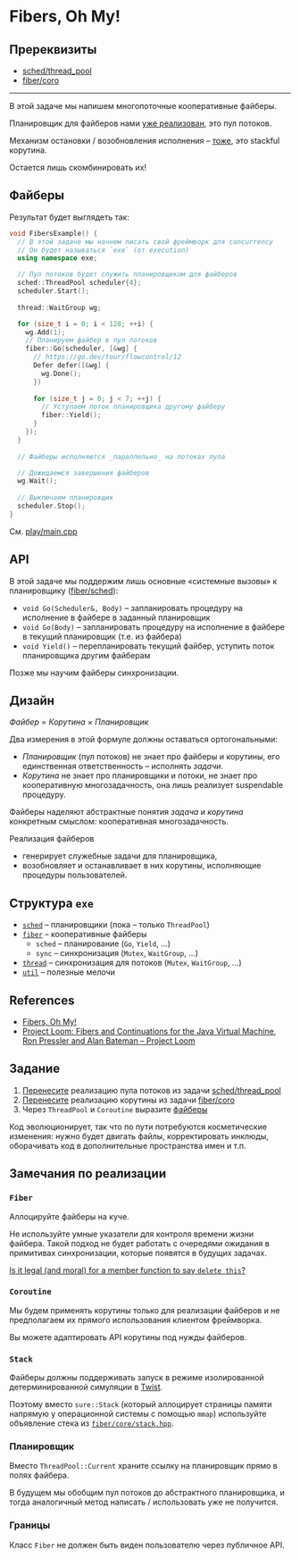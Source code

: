 # Fibers, Oh My!

## Пререквизиты

- [sched/thread_pool](/tasks/sched/thread_pool)
- [fiber/coro](/tasks/fiber/coro)

---

В этой задаче мы напишем многопоточные кооперативные файберы.

Планировщик для файберов нами [уже реализован](/tasks/sched/thread_pool), это пул потоков.

Механизм остановки / возобновления исполнения – [тоже](/tasks/fiber/coro), это stackful корутина.

Остается лишь скомбинировать их!

## Файберы

Результат будет выглядеть так:

```cpp
void FibersExample() {
  // В этой задаче мы начнем писать свой фреймворк для concurrency
  // Он будет называться `exe` (от execution)
  using namespace exe;

  // Пул потоков будет служить планировщиком для файберов
  sched::ThreadPool scheduler{4};
  scheduler.Start();
  
  thread::WaitGroup wg;

  for (size_t i = 0; i < 128; ++i) {
    wg.Add(1);
    // Планируем файбер в пул потоков
    fiber::Go(scheduler, [&wg] {
      // https://go.dev/tour/flowcontrol/12
      Defer defer([&wg] {
        wg.Done();
      })
      
      for (size_t j = 0; j < 7; ++j) {
        // Уступаем поток планировщика другому файберу
        fiber::Yield();
      }
    });
  }
  
  // Файберы исполняются _параллельно_ на потоках пула

  // Дожидаемся завершения файберов
  wg.Wait();
  
  // Выключаем планировщик
  scheduler.Stop();
}  
```

См. [play/main.cpp](play/main.cpp)

## API

В этой задаче мы поддержим лишь основные «системные вызовы» к планировщику ([fiber/sched](exe/fiber/sched)):

- `void Go(Scheduler&, Body)` – запланировать процедуру на исполнение в файбере в заданный планировщик
- `void Go(Body)` – запланировать процедуру на исполнение в файбере в текущий планировщик (т.е. из файбера)
- `void Yield()` – перепланировать текущий файбер, уступить поток планировщика другим файберам

Позже мы научим файберы синхронизации.

## Дизайн

_Файбер_ = _Корутина_ × _Планировщик_

Два измерения в этой формуле должны оставаться ортогональными:

- _Планировщик_ (пул потоков) не знает про файберы и корутины, его единственная ответственность – исполнять _задачи_. 
- _Корутина_ не знает про планировщики и потоки, не знает про кооперативную многозадачность, она лишь реализует suspendable процедуру.

Файберы наделяют абстрактные понятия _задача_ и _корутина_ конкретным смыслом: кооперативная многозадачность.

Реализация файберов
- генерирует служебные задачи для планировщика,
- возобновляет и останавливает в них корутины, исполняющие процедуры пользователей.


## Структура `exe`

- [`sched`](exe/sched) – планировщики (пока – только `ThreadPool`)
- [`fiber`](exe/fiber) – кооперативные файберы
    - `sched` – планирование (`Go`, `Yield`, ...)
    - `sync` – синхронизация (`Mutex`, `WaitGroup`, ...)
- [`thread`](exe/thread) – синхронизация для потоков (`Mutex`, `WaitGroup`, ...)
- [`util`](exe/util) – полезные мелочи

## References

- [Fibers, Oh My!](https://graphitemaster.github.io/fibers/)
- [Project Loom: Fibers and Continuations for the Java Virtual Machine](https://cr.openjdk.java.net/~rpressler/loom/Loom-Proposal.html), [Ron Pressler and Alan Bateman – Project Loom](https://www.youtube.com/watch?v=J31o0ZMQEnI)

## Задание

1) [Перенесите](exe/sched/thread_pool.hpp) реализацию пула потоков из задачи [sched/thread_pool](/tasks/sched/thread_pool)
2) [Перенесите](exe/fiber/core/coroutine.hpp) реализацию корутины из задачи [fiber/coro](/tasks/fiber/coro)
3) Через `ThreadPool` и `Coroutine` выразите [файберы](exe/fiber/)

Код эволюционирует, так что по пути потребуются косметические изменения: нужно будет двигать файлы, корректировать инклюды, оборачивать код в дополнительные пространства имен и т.п.

## Замечания по реализации

### `Fiber`

Аллоцируйте файберы на куче.

Не используйте умные указатели для контроля времени жизни файбера. Такой подход не будет работать
с очередями ожидания в примитивах синхронизации, которые появятся в будущих задачах.

[Is it legal (and moral) for a member function to say `delete this`?](https://isocpp.org/wiki/faq/freestore-mgmt#delete-this)

### `Coroutine`

Мы будем применять корутины только для реализации файберов и не предполагаем 
их прямого использования клиентом фреймворка.

Вы можете адаптировать API корутины под нужды файберов.

### `Stack`

Файберы должны поддерживать запуск в режиме изолированной детерминированной симуляции в [Twist](https://gitlab.com/Lipovsky/twist).

Поэтому вместо `sure::Stack` (который аллоцирует страницы памяти напрямую у операционной системы с помощью `mmap`) используйте объявление стека из [`fiber/core/stack.hpp`](exe/fiber/core/stack.hpp).

### Планировщик

Вместо `ThreadPool::Current` храните ссылку на планировщик прямо в полях файбера.

В будущем мы обобщим пул потоков до абстрактного планировщика, и тогда аналогичный метод написать / использовать уже не получится.

### Границы

Класс `Fiber` не должен быть виден пользователю через публичное API.